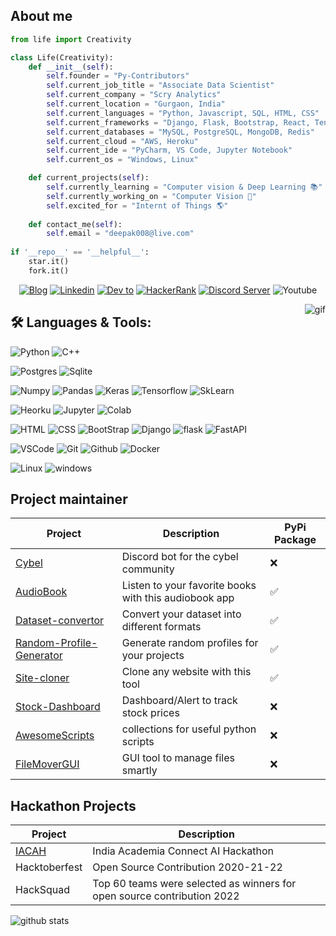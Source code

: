 ## About me

```python
from life import Creativity

class Life(Creativity):
    def __init__(self):
        self.founder = "Py-Contributors"
        self.current_job_title = "Associate Data Scientist"
        self.current_company = "Scry Analytics"
        self.current_location = "Gurgaon, India" 
        self.current_languages = "Python, Javascript, SQL, HTML, CSS"
        self.current_frameworks = "Django, Flask, Bootstrap, React, Tensorflow, Keras, PyTorch"
        self.current_databases = "MySQL, PostgreSQL, MongoDB, Redis"
        self.current_cloud = "AWS, Heroku"
        self.current_ide = "PyCharm, VS Code, Jupyter Notebook"
        self.current_os = "Windows, Linux"

    def current_projects(self):
        self.currently_learning = "Computer vision & Deep Learning 📚"
        self.currently_working_on = "Computer Vision 🌱"
        self.excited_for = "Internt of Things 🌎"
    
    def contact_me(self):
        self.email = "deepak008@live.com"
 
if '__repo__' == '__helpful__':
    star.it()
    fork.it()
```

<!--Social Channel-->
<p align="center"><a href="http://codeperfectplus.herokuapp.com/"><img src="https://img.shields.io/badge/ML%20Blog-%2320232a.svg?&amp;style=for-the-badge&amp;logo=google&amp;logoColor=white" alt="Blog"></a>
<a href="https://www.linkedin.com/in/deepak-raj-35887386/"><img src="https://img.shields.io/badge/linkedin%20-%230077B5.svg?&amp;style=for-the-badge&amp;logo=linkedin&amp;logoColor=white" alt="Linkedin"></a>
<a href="http://dev.to/codeperfectplus"><img src="https://img.shields.io/badge/DEV.TO-%231572B6.svg?&amp;style=for-the-badge&amp;logo=dev%20to&amp;logoColor=white" alt="Dev to"></a>
<a href="https://www.hackerrank.com/codeperfectplus"><img src="https://img.shields.io/badge/-Hackerrank-2EC866?style=for-the-badge&amp;logo=HackerRank&amp;logoColor=white" alt="HackerRank"></a>
<a href="https://discord.gg/JfbK3bS"><img src="https://img.shields.io/discord/591914197219016707.svg?label=&amp;logo=discord&amp;logoColor=ffffff&amp;color=7389D8&amp;labelColor=6A7EC2&amp;style=for-the-badge" alt="Discord Server"></a>
<img src="https://img.shields.io/badge/youtube-%23FF0000.svg?&amp;style=for-the-badge&amp;logo=youtube&amp;logoColor=white" alt="Youtube"></p>

<!-- Programmer gif -->
<img align="right" src="./assets/img/programmer.gif" alt="gif">

<!-- Language and tools badge-->
## 🛠️ **Languages & Tools:**

<p><img src="https://img.shields.io/badge/python%20-%2314354C.svg?&amp;style=for-the-badge&amp;logo=python&amp;logoColor=white" alt="Python">
<img src="https://img.shields.io/badge/c++%20-%2300599C.svg?&amp;style=for-the-badge&amp;logo=c%2B%2B&amp;ogoColor=white" alt="C++"></p>
<p><img src="https://img.shields.io/badge/postgres-%23316192.svg?&amp;style=for-the-badge&amp;logo=postgresql&amp;logoColor=white" alt="Postgres">
<img src="https://img.shields.io/badge/sqlite-%2307405e.svg?&amp;style=for-the-badge&amp;logo=sqlite&amp;logoColor=white" alt="Sqlite"></p>
<p><img src="https://img.shields.io/badge/numpy%20-%23013243.svg?&amp;style=for-the-badge&amp;logo=numpy&amp;logoColor=white" alt="Numpy">
<img src="https://img.shields.io/badge/pandas%20-%23150458.svg?&amp;style=for-the-badge&amp;logo=pandas&amp;logoColor=white" alt="Pandas">
<img src="https://img.shields.io/badge/Keras%20-%23D00000.svg?&amp;style=for-the-badge&amp;logo=Keras&amp;logoColor=white" alt="Keras">
<img src="https://img.shields.io/badge/TensorFlow%20-%23430098.svg?&amp;style=for-the-badge&amp;logo=TensorFlow&amp;logoColor=white" alt="Tensorflow">
<img src="https://img.shields.io/badge/SkLearn%20-%23E34F26.svg?&amp;style=for-the-badge&amp;logo=scikit%20learn&amp;logoColor=white" alt="SkLearn"></p>
<p><img src="https://img.shields.io/badge/heroku%20-%23430098.svg?&amp;style=for-the-badge&amp;logo=heroku&amp;logoColor=white" alt="Heorku">
<img src="https://img.shields.io/badge/Jupyter%20-%23F37626.svg?&amp;style=for-the-badge&amp;logo=Jupyter&amp;logoColor=white" alt="Jupyter">
<img src="https://img.shields.io/badge/Colab%20-%2320232a.svg?&amp;style=for-the-badge&amp;logo=google&amp;logoColor=white" alt="Colab"></p>
<p><img src="https://img.shields.io/badge/html%20-%23E34F26.svg?&amp;style=for-the-badge&amp;logo=html5&amp;logoColor=white" alt="HTML">
<img src="https://img.shields.io/badge/css%20-%231572B6.svg?&amp;style=for-the-badge&amp;logo=css3&amp;logoColor=white" alt="CSS">
<img src="https://img.shields.io/badge/bootstrap%20-%23563D7C.svg?&amp;style=for-the-badge&amp;logo=bootstrap&amp;logoColor=white" alt="BootStrap">
<img src="https://img.shields.io/badge/django%20-%20092E20.svg?&amp;style=for-the-badge&amp;logo=django&amp;logoColor=white" alt="Django">
<img src="https://img.shields.io/badge/flask%20-%23092E20.svg?&amp;style=for-the-badge&amp;logo=flask&amp;logoColor=white" alt="flask">
<img src="https://img.shields.io/badge/FastAPI%20-%2307405e.svg?&amp;style=for-the-badge&amp;logo=fastapi&amp;logoColor=white" alt="FastAPI"></p>
<p><img src="https://img.shields.io/badge/-vscode-00a8e8?style=for-the-badge&amp;logo=visual-studio-code" alt="VSCode">
<img src="https://img.shields.io/badge/git%20-%23F05033.svg?&amp;style=for-the-badge&amp;logo=git&amp;logoColor=white" alt="Git">
<img src="https://img.shields.io/badge/github%20-%23121011.svg?&amp;style=for-the-badge&amp;logo=github&amp;logoColor=white" alt="Github">
<img src="https://img.shields.io/badge/docker%20-%230db7ed.svg?&amp;style=for-the-badge&amp;logo=docker&amp;logoColor=white" alt="Docker"></p>
<p><img src="https://img.shields.io/badge/-linux-772953?style=for-the-badge&amp;logo=linux" alt="Linux">
<img src="https://img.shields.io/badge/windows-0078D6?logo=windows&amp;logoColor=white&amp;style=for-the-badge" alt="windows"></p>


## Project maintainer

| Project | Description  | PyPi Package |
| --- | --- | --- |
| [Cybel](https://github.com/Py-Contributors/cybel) | Discord bot for the cybel community | :x: |
| [AudioBook](https://github.com/Py-Contributors/audiobook) | Listen to your favorite books with this audiobook app  | :white_check_mark: |
| [Dataset-convertor](https://github.com/Py-Contributors/dataset-convertor) | Convert your dataset into different formats  | :white_check_mark:|
| [Random-Profile-Generator](https://github.com/Py-Contributors/RandomProfileGenerator) | Generate random profiles for your projects  |:white_check_mark:|
| [Site-cloner](https://github.com/Py-Contributors/site-cloner) | Clone any website with this tool  | :white_check_mark:|
| [Stock-Dashboard](https://github.com/Py-Contributors/Stock-Dashboard) | Dashboard/Alert to track stock prices  | :x: |
| [AwesomeScripts](https://github.com/Py-Contributors/Stock-Dashboard)| collections for useful python scripts  | :x: |
| [FileMoverGUI](https://github.com/Py-Contributors/FileMoverGUI) | GUI tool to manage files smartly  | :x: |


## Hackathon Projects

| Project | Description  |
| --- | --- |
| [IACAH](https://github.com/codePerfectPlus/IACAH) | India Academia Connect AI Hackathon |
| Hacktoberfest | Open Source Contribution 2020-21-22 |
| HackSquad | Top 60 teams were selected as winners for open source contribution 2022 |

<!-- Github Stats -->
<img align="center" src="https://github-readme-stats.vercel.app/api?username=codeperfectplus&show_icons=true&include_all_commits=true&theme=blue-white&count_private=true" alt="github stats">
